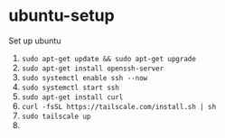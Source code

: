 # ubuntu-setup
Set up ubuntu

1. `sudo apt-get update && sudo apt-get upgrade`
2. `sudo apt-get install openssh-server`
3. `sudo systemctl enable ssh --now`
4. `sudo systemctl start ssh`
5. `sudo apt-get install curl`
6. `curl -fsSL https://tailscale.com/install.sh | sh`
7. `sudo tailscale up`
8. 
